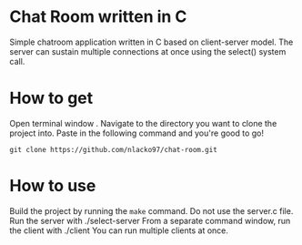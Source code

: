 # Chat Room written in C

Simple chatroom application written in C based on client-server model.
The server can sustain multiple connections at once using the select() system call.

# How to get

Open terminal window .
Navigate to the directory you want to clone the project into.
Paste in the following command and you're good to go!
```git
git clone https://github.com/nlacko97/chat-room.git
```

# How to use

Build the project by running the `make` command.
Do not use the server.c file.
Run the server with ./select-server
From a separate command window, run the client with ./client
You can run multiple clients at once.
